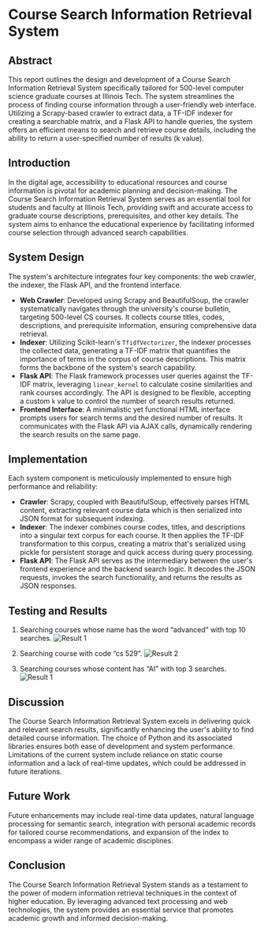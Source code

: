 # Course Search Information Retrieval System

## Abstract

This report outlines the design and development of a Course Search Information Retrieval System specifically tailored for 500-level computer science graduate courses at Illinois Tech. The system streamlines the process of finding course information through a user-friendly web interface. Utilizing a Scrapy-based crawler to extract data, a TF-IDF indexer for creating a searchable matrix, and a Flask API to handle queries, the system offers an efficient means to search and retrieve course details, including the ability to return a user-specified number of results (k value).

## Introduction

In the digital age, accessibility to educational resources and course information is pivotal for academic planning and decision-making. The Course Search Information Retrieval System serves as an essential tool for students and faculty at Illinois Tech, providing swift and accurate access to graduate course descriptions, prerequisites, and other key details. The system aims to enhance the educational experience by facilitating informed course selection through advanced search capabilities.

## System Design

The system's architecture integrates four key components: the web crawler, the indexer, the Flask API, and the frontend interface.

- **Web Crawler**: Developed using Scrapy and BeautifulSoup, the crawler systematically navigates through the university's course bulletin, targeting 500-level CS courses. It collects course titles, codes, descriptions, and prerequisite information, ensuring comprehensive data retrieval.
- **Indexer**: Utilizing Scikit-learn's `TfidfVectorizer`, the indexer processes the collected data, generating a TF-IDF matrix that quantifies the importance of terms in the corpus of course descriptions. This matrix forms the backbone of the system's search capability.
- **Flask API**: The Flask framework processes user queries against the TF-IDF matrix, leveraging `linear_kernel` to calculate cosine similarities and rank courses accordingly. The API is designed to be flexible, accepting a custom `k` value to control the number of search results returned.
- **Frontend Interface**: A minimalistic yet functional HTML interface prompts users for search terms and the desired number of results. It communicates with the Flask API via AJAX calls, dynamically rendering the search results on the same page.

## Implementation

Each system component is meticulously implemented to ensure high performance and reliability:

- **Crawler**: Scrapy, coupled with BeautifulSoup, effectively parses HTML content, extracting relevant course data which is then serialized into JSON format for subsequent indexing.
- **Indexer**: The indexer combines course codes, titles, and descriptions into a singular text corpus for each course. It then applies the TF-IDF transformation to this corpus, creating a matrix that's serialized using pickle for persistent storage and quick access during query processing.
- **Flask API**: The Flask API serves as the intermediary between the user's frontend experience and the backend search logic. It decodes the JSON requests, invokes the search functionality, and returns the results as JSON responses.

## Testing and Results

1. Searching courses whose name has the word “advanced” with top 10 searches.
   ![Result 1](./result_img1.png "Result 1")

2. Searching course with code “cs 529”.
   ![Result 2](./result_img2.png "Result 2")
3. Searching courses whose content has “AI” with top 3 searches.
   ![Result 1](./result_img3.png "Result 3")

## Discussion

The Course Search Information Retrieval System excels in delivering quick and relevant search results, significantly enhancing the user's ability to find detailed course information. The choice of Python and its associated libraries ensures both ease of development and system performance. Limitations of the current system include reliance on static course information and a lack of real-time updates, which could be addressed in future iterations.

## Future Work

Future enhancements may include real-time data updates, natural language processing for semantic search, integration with personal academic records for tailored course recommendations, and expansion of the index to encompass a wider range of academic disciplines.

## Conclusion

The Course Search Information Retrieval System stands as a testament to the power of modern information retrieval techniques in the context of higher education. By leveraging advanced text processing and web technologies, the system provides an essential service that promotes academic growth and informed decision-making.
